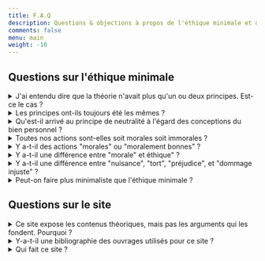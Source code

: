 ```yaml
---
title: F.A.Q
description: Questions & objections à propos de l'éthique minimale et de ce site
comments: false
menu: main
weight: -10
---
```


<!-- template pour les nouvelles entrées :
<details id="id">
  <summary>question</summary>

  réponse
  <span>[[permalien]](#id)</span>
</details>
-->

## Questions sur l'éthique minimale
<details id="2007">
  <summary>J'ai entendu dire que la théorie n'avait plus qu'un ou deux principes. Est-ce le cas&nbsp;?</summary>

  À ma connaissance, l'éthique minimale reste composée de trois principes. J'ai lu par endroits que Ruwen Ogien avait réduit sa théorie [à un](http://www.lemonde.fr/livres/article/2009/07/16/ruwen-ogien-ne-pas-nuire-aux-autres-rien-de-plus_1219322_3260.html) (ou [à deux](http://next.liberation.fr/culture-next/2017/05/05/le-philosophe-ruwen-ogien-est-mort_1567414)) principe(s). Mais je n'ai trouvé *aucune source fiable dans son oeuvre* qui dise clairement cela.

  [Wikipédia](https://fr.wikipedia.org/w/index.php?title=%C3%89thique_minimale&oldid=137352851) a longtemps affirmé qu'Ogien avait réduit l'éthique minimale au seul principe de non-nuisance. Mais cette partie de l'article Wikipédia n'était pas sourcée, ou de façon contestable (appui sur une citation au conditionnel dans un article de presse).

  Cependant, il est vrai qu'Ogien parle progressivement moins des autres principes de l'éthique minimale. Dans ses ouvrages postérieurs à *L'éthique aujourd'hui*, il mobilise presque uniquement le principe de non-nuisance.

  Ce n'est pas forcément dû à une évolution de la théorie. Il est possible que les autres principes (plus abstraits) n'aient pas besoin d'être mobilisés dans ses travaux postérieurs ou ses textes "grand public".

  D'un point de vue intellectuel, admettre l'abandon d'un principe (ou plus) pose de lourds problèmes. Ogien aurait profondément remanié sa théorie, sans expliquer pourquoi, ni le mentionner explicitement...

  Il semble *improbable* qu'Ogien abandonne le principe de considération égale. Selon lui, c'est un principe central que toute théorie morale doit accepter par défaut. Il exprime "le point de vue moral".

  Il semble *concevable* qu'Ogien supprime le principe d'indifférence morale du rapport à soi, qui pourrait être impliqué par le principe de non-nuisance à autrui. Mais Ogien avait déjà envisagé cette idée dans *L'éthique aujourd'hui* et l'avait rejetée.

  Bref, la situation est compliquée. Si vous disposez d'informations permettant de trancher définitivement la question : [écrivez-moi de suite](/page/a-propos/#contact).
  <span>[permalien](#2007)</span>
</details>
<details id="evolution">
  <summary>Les principes ont-ils toujours été les mêmes&nbsp;?</summary>

  Non. Les [premières versions de l'éthique minimale](/page/formulations-ethique-minimale/) n'incluaient pas le principe d'indifférence morale du rapport à soi. Elles mobilisaient le principe de neutralité à l'égard des conceptions du bien. Par ailleurs, la formulation des principes a évolué entre le début de l'éthique minimale et sa présentation détaillée dans *L'éthique aujourd'hui*.
  <span>[[permalien]](#evolution)</span>
</details>
<details id="neutre">
  <summary>Qu'est-il arrivé au principe de neutralité à l'égard des conceptions du bien personnel&nbsp;?</summary>

  Les [premières versions de l'éthique minimale](/page/formulations-ethique-minimale/) incluaient le principe de neutralité à l'égard des conceptions du bien personnel. Il n'est désormais plus central, mais il reste présent. L'éthique minimale nous demande de rester neutre au regard de ces conceptions "dans la mesure où elles ne concernent que soi-même". Une conception du bien personnel pourrait très bien inclure l'élimination physique des autres (voisins bruyants, automobilistes lents au feu rouge, etc.). L'éthique minimale n'incite alors pas à la neutralité.
  <span>[[permalien]](#neutre)</span>
</details>
<details id="moralimmoral">
  <summary>Toutes nos actions sont-elles soit morales soit immorales&nbsp;?</summary>

  Non. L'éthique minimale ne divise pas nos actions en "soit morales, soit immorales". Elle ne les divise pas *non plus* en "soit morales, soit immorales, soit moralement neutres".

  La séparation se fait entre les actions *immorales* (qui violent les principes de non-nuisance ou d'égale considération) et *toutes les autres* (qui ne violent pas ces principes). Si une action n'est pas immorale, elle n'a "rien à voir" avec l'éthique.
  <span>[[permalien]](#moralimmoral)</span>
</details>
<details id="moral">
  <summary>Y a-t-il des actions "morales" ou "moralement bonnes"&nbsp;?</summary>

  Non. L'éthique minimale demande juste de ne pas enfreindre les principes de non-nuisance et d'égale considération. Elle ne prescrit aucune action "positive" (donner aux pauvres, aider son prochain, etc.). Il n'y a donc pas d'action "morale" ou "moralement bonne" en éthique minimale.

  Source : "Mon dîner chez les cannibales" in *Mon dîner chez les cannibales*, p. 90-91
  <span>[[permalien]](#moral)</span>
</details>
<details id="moraleethique">
  <summary>Y a-t-il une différence entre "morale" et éthique"&nbsp;?</summary>

  Non. L'éthique minimale utilise les 2 termes indifféremment. Contrairement à d'autres théories, elle ne fait aucune distinction entre "morale" et "éthique".
  <span>[[permalien]](#moraleethique)</span>
</details>
<details id="formulation">
  <summary>Y a-t-il une différence entre "nuisance", "tort", "préjudice", et "dommage injuste"&nbsp;?</summary>

  Non. Toutes ces formulations sont équivalentes.
  <span>[[permalien]](#formulation)</span>
</details>
<details id="autresmini">
  <summary>Peut-on faire plus minimaliste que l'éthique minimale&nbsp;?</summary>

  Oui et non. Une théorie qui n'admettrait *que* le principe de non-nuisance serait plus minimaliste : elle serait constituée de moins d'éléments conceptuels.

  Cependant, si cette théorie reconnaissait une valeur morale au rapport à soi-même, elle serait en même temps *moins* minimaliste que l'éthique d'Ogien. Elle reconnaitrait un champ plus large à la morale : le rapport à autrui *et* [le rapport à soi](/page/indifference-morale-rapport-a-soi/). Sur ce dernier point, il est difficile de faire plus minimaliste que l'éthique minimale.
  <span>[[permalien]](#autresmini)</span>
</details>

## Questions sur le site

<details id="argument">
  <summary>Ce site expose les contenus théoriques, mais pas les arguments qui les fondent. Pourquoi&nbsp;?</summary>

  L'objectif est de faire découvrir l'éthique minimale, pas de remplacer la lecture d'Ogien – qui est plus drôle et plus passionnante que ce site web. Sérieusement, lisez Ogien, c'est aussi philosophique qu'hilarant.
  <span>[[permalien]](#argument)</span>
</details>
<details id="biblio">
  <summary>Y-a-t-il une bibliographie des ouvrages utilisés pour ce site&nbsp;?</summary>

  Pas pour l'instant. Si vraiment ça vous intéresse, écrivez au site, je ferai une liste exhaustive. En bref, le site s'appuie sur *L'éthique aujourd'hui* et *La panique morale*, avec quelques éléments issus de *La liberté d'offenser*, de *La vie, la mort et l'État*, et de *Mon dîner chez les cannibales*.
  <span>[[permalien]](#biblio)</span>
</details>
<details id="qui">
  <summary>Qui fait ce site&nbsp;?</summary>

  Ce site est conçu et rédigé par Guillaume Gallais. Ex-étudiant en philosophie à Paris IV, je m'intéresse au travail de Ruwen Ogien sur l'éthique minimale depuis 2003. J'ai eu l'occasion au cours de mes études de faire des recherches sur l'éthique minimale et de rencontrer Ruwen Ogien pour discuter de *La panique morale* et des pré-versions de *L'éthique aujourd'hui*. Dans un autre registre, je suis aussi le créateur de [Dicophilo.fr](https://dicophilo.fr).
  <span>[[permalien]](#qui)</span>
</details>

